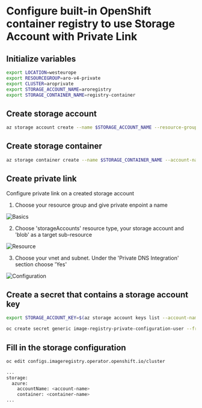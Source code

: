 # Configure built-in OpenShift container registry to use Storage Account with Private Link

## Initialize variables
```bash
export LOCATION=westeurope
export RESOURCEGROUP=aro-v4-private
export CLUSTER=aroprivate
export STORAGE_ACCOUNT_NAME=aroregistry
export STORAGE_CONTAINER_NAME=registry-container
```
## Create storage account
```bash
az storage account create --name $STORAGE_ACCOUNT_NAME --resource-group $RESOURCEGROUP
```

## Create storage container
```bash
az storage container create --name $STORAGE_CONTAINER_NAME --account-name $STORAGE_ACCOUNT_NAME
```

## Create private link
Configure private link on a created storage account
1. Choose your resource group and give private enpoint a name

![Basics](images/Basics.png)

2. Choose 'storageAccounts' resource type, your storage account and 'blob' as a target sub-resource

![Resource](images/Resource.png)

3. Choose your vnet and subnet. Under the 'Private DNS Integration' section choose 'Yes'

![Configuration](images/Configuration.png)

## Create a secret that contains a storage account key
```bash
export STORAGE_ACCOUNT_KEY=$(az storage account keys list --account-name $STORAGE_ACCOUNT_NAME -o json | jq -r '.[0].value')

oc create secret generic image-registry-private-configuration-user --from-literal=REGISTRY_STORAGE_AZURE_ACCOUNTKEY=$STORAGE_ACCOUNT_KEY --namespace openshift-image-registry
```

## Fill in  the storage configuration
```bash
oc edit configs.imageregistry.operator.openshift.io/cluster

...
storage:
  azure:
    accountName: <account-name>
    container: <container-name>
...
```
